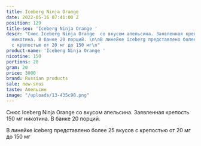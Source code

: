 ```yaml
---
title: Iceberg Ninja Orange
date: 2022-05-16 07:41:00 Z
position: 129
title-seo: 'Iceberg Ninja Orange '
descr: "Снюс Iceberg Ninja Orange  со вкусом апельсина. Заявленная крепость 150 мг
  никотина. В банке 20 порций. \n\nВ линейке iceberg представлено более 25 вкусов
  с крепостью от 20 мг до 150 мг\n"
product-name: 'Iceberg Ninja Orange '
nicotine: 150
portions: 20
gram: 20
price: 3000
brand: Russian products
sale: new-snus
taste: Апельсин
image: "/uploads/13-435c98.png"
---
```


Снюс Iceberg Ninja Orange  со вкусом апельсина. Заявленная крепость 150 мг никотина. В банке 20 порций. 

В линейке iceberg представлено более 25 вкусов с крепостью от 20 мг до 150 мг
